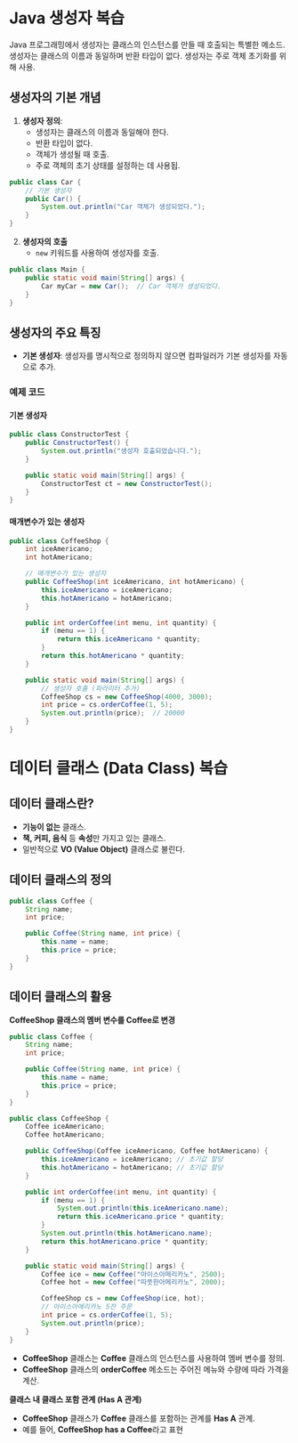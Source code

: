 # Java 생성자 복습

Java 프로그래밍에서 생성자는 클래스의 인스턴스를 만들 때 호출되는 특별한 메소드. 생성자는 클래스의 이름과 동일하며 반환 타입이 없다. 생성자는 주로 객체 초기화를 위해 사용.

## 생성자의 기본 개념

1. **생성자 정의**:
   - 생성자는 클래스의 이름과 동일해야 한다.
   - 반환 타입이 없다.
   - 객체가 생성될 때 호출.
   - 주로 객체의 초기 상태를 설정하는 데 사용됩.

```java
public class Car {
    // 기본 생성자
    public Car() {
        System.out.println("Car 객체가 생성되었다.");
    }
}
```

2. **생성자의 호출**
   - `new` 키워드를 사용하여 생성자를 호출.

```java
public class Main {
    public static void main(String[] args) {
        Car myCar = new Car();  // Car 객체가 생성되었다.
    }
}
```
## 생성자의 주요 특징
   - **기본 생성자**: 생성자를 명시적으로 정의하지 않으면 컴파일러가 기본 생성자를 자동으로 추가.

### 예제 코드

#### 기본 생성자

```java
public class ConstructorTest {
    public ConstructorTest() {
        System.out.println("생성자 호출되었습니다.");
    }

    public static void main(String[] args) {
        ConstructorTest ct = new ConstructorTest();
    }
}
```

#### 매개변수가 있는 생성자
```java
public class CoffeeShop {
    int iceAmericano;
    int hotAmericano;

    // 매개변수가 있는 생성자
    public CoffeeShop(int iceAmericano, int hotAmericano) {
        this.iceAmericano = iceAmericano;
        this.hotAmericano = hotAmericano;
    }

    public int orderCoffee(int menu, int quantity) {
        if (menu == 1) {
            return this.iceAmericano * quantity;
        }
        return this.hotAmericano * quantity;
    }

    public static void main(String[] args) {
        // 생성자 호출 (파라미터 추가)
        CoffeeShop cs = new CoffeeShop(4000, 3000);
        int price = cs.orderCoffee(1, 5);
        System.out.println(price);  // 20000
    }
}
```

# 데이터 클래스 (Data Class) 복습

## 데이터 클래스란?
   - **기능이 없는** 클래스.
   - **책, 커피, 음식** 등 **속성**만 가지고 있는 클래스.
   - 일반적으로 **VO (Value Object)** 클래스로 불린다.

## 데이터 클래스의 정의

```java
public class Coffee {
    String name;
    int price;

    public Coffee(String name, int price) {
        this.name = name;
        this.price = price;
    }
}
```

## 데이터 클래스의 활용

**CoffeeShop 클래스의 멤버 변수를 Coffee로 변경**
```java
public class Coffee {
    String name;
    int price;

    public Coffee(String name, int price) {
        this.name = name;
        this.price = price;
    }
}

public class CoffeeShop {
    Coffee iceAmericano;
    Coffee hotAmericano;

    public CoffeeShop(Coffee iceAmericano, Coffee hotAmericano) {
        this.iceAmericano = iceAmericano; // 초기값 할당
        this.hotAmericano = hotAmericano; // 초기값 할당
    }

    public int orderCoffee(int menu, int quantity) {
        if (menu == 1) {
            System.out.println(this.iceAmericano.name);
            return this.iceAmericano.price * quantity;
        }
        System.out.println(this.hotAmericano.name);
        return this.hotAmericano.price * quantity;
    }

    public static void main(String[] args) {
        Coffee ice = new Coffee("아이스아메리카노", 2500);
        Coffee hot = new Coffee("따뜻한아메리카노", 2000);

        CoffeeShop cs = new CoffeeShop(ice, hot);
        // 아이스아메리카노 5잔 주문
        int price = cs.orderCoffee(1, 5);
        System.out.println(price);
    }
}
```

   - **CoffeeShop** 클래스는 **Coffee** 클래스의 인스턴스를 사용하여 멤버 변수를 정의.
   - **CoffeeShop** 클래스의 **orderCoffee** 메소드는 주어진 메뉴와 수량에 따라 가격을 계산.

**클래스 내 클래스 포함 관계 (Has A 관계)**
   - **CoffeeShop** 클래스가 **Coffee** 클래스를 포함하는 관계를 **Has A** 관계.
   - 예를 들어, **CoffeeShop has a Coffee**라고 표현
